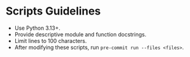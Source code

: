 # Scripts Guidelines

- Use Python 3.13+.
- Provide descriptive module and function docstrings.
- Limit lines to 100 characters.
- After modifying these scripts, run `pre-commit run --files <files>`.
